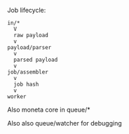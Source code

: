 Job lifecycle:
```
in/*
  V
  raw payload
  v
payload/parser
  v
  parsed payload
  v
job/assembler
  v
  job hash
  v
worker
```

Also moneta core in queue/*

Also also queue/watcher for debugging
